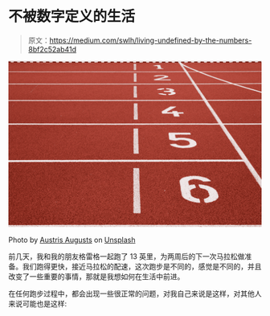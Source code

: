 # 不被数字定义的生活

> 原文：<https://medium.com/swlh/living-undefined-by-the-numbers-8bf2c52ab41d>

![](img/b4aca8d0e7ce4cd362ada4be45893321.png)

Photo by [Austris Augusts](https://unsplash.com/@biosss91?utm_source=medium&utm_medium=referral) on [Unsplash](https://unsplash.com?utm_source=medium&utm_medium=referral)

前几天，我和我的朋友格雷格一起跑了 13 英里，为两周后的下一次马拉松做准备。我们跑得更快，接近马拉松的配速，这次跑步是不同的，感觉是不同的，并且改变了一些重要的事情，那就是我想如何在生活中前进。

在任何跑步过程中，都会出现一些很正常的问题，对我自己来说是这样，对其他人来说可能也是这样: